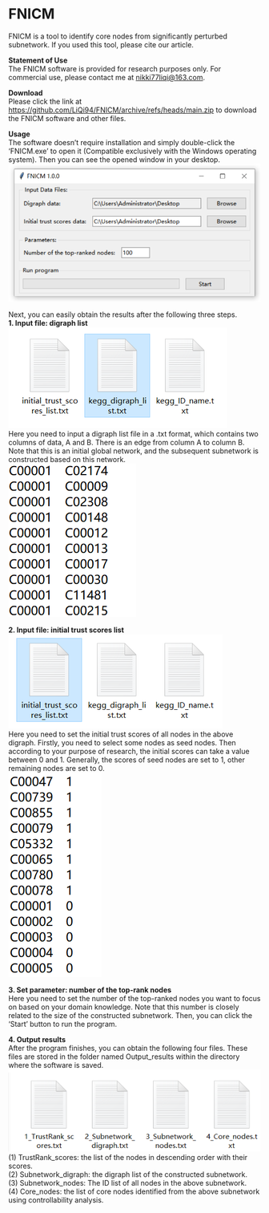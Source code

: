 # FNICM
FNICM is a tool to identify core nodes from significantly perturbed subnetwork.
If you used this tool, please cite our article.  

**Statement of Use**    
    The FNICM software is provided for research purposes only. For commercial use, please contact me at nikki77liqi@163.com.  

**Download**  
    Please click the link at https://github.com/LiQi94/FNICM/archive/refs/heads/main.zip to download the FNICM software and other files.  

**Usage**  
The software doesn’t require installation and simply double-click the ‘FNICM.exe’ to open it (Compatible exclusively with the Windows operating system). Then you can see the opened window in your desktop.   
![image](https://github.com/LiQi94/FNICM/blob/main/images/Figure1.png)  
 
Next, you can easily obtain the results after the following three steps.  
**1. Input file: digraph list**  
![image](https://github.com/LiQi94/FNICM/blob/main/images/Figure2.png)  
Here you need to input a digraph list file in a .txt format, which contains two columns of data, A and B. There is an edge from column A to column B. Note that this is an initial global network, and the subsequent subnetwork is constructed based on this network.  
![image](https://github.com/LiQi94/FNICM/blob/main/images/Figure3.png)  
 
**2. Input file: initial trust scores list**   
![image](https://github.com/LiQi94/FNICM/blob/main/images/Figure4.png)  
Here you need to set the initial trust scores of all nodes in the above digraph. Firstly, you need to select some nodes as seed nodes. Then according to your purpose of research, the initial scores can take a value between 0 and 1. Generally, the scores of seed nodes are set to 1, other remaining nodes are set to 0.  
![image](https://github.com/LiQi94/FNICM/blob/main/images/Figure5.png)  
 
**3. Set parameter: number of the top-rank nodes**  
Here you need to set the number of the top-ranked nodes you want to focus on based on your domain knowledge. Note that this number is closely related to the size of the constructed subnetwork. Then, you can click the ‘Start’ button to run the program.

**4. Output results**  
After the program finishes, you can obtain the following four files. These files are stored in the folder named Output_results within the directory where the software is saved.  
![image](https://github.com/LiQi94/FNICM/blob/main/images/Figure6.png)  
(1) TrustRank_scores: the list of the nodes in descending order with their scores.   
(2) Subnetwork_digraph: the digraph list of the constructed subnetwork.   
(3) Subnetwork_nodes: The ID list of all nodes in the above subnetwork.   
(4) Core_nodes: the list of core nodes identified from the above subnetwork using controllability analysis.  













